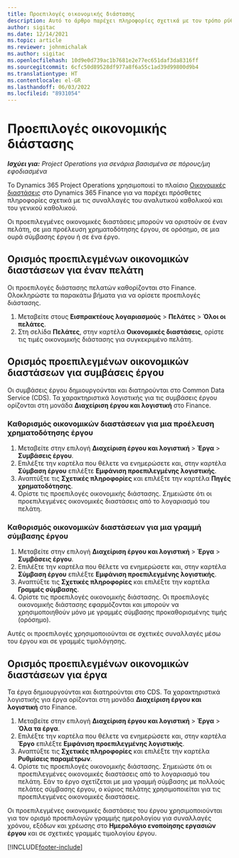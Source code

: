 ```yaml
---
title: Προεπιλογές οικονομικής διάστασης
description: Αυτό το άρθρο παρέχει πληροφορίες σχετικά με τον τρόπο ρύθμισης προεπιλογών οικονομικής διάστασης.
author: sigitac
ms.date: 12/14/2021
ms.topic: article
ms.reviewer: johnmichalak
ms.author: sigitac
ms.openlocfilehash: 10d9e0d739ac1b7681e2e77ec651daf3da8316ff
ms.sourcegitcommit: 6cfc50d89528df977a8f6a55c1ad39d99800d9b4
ms.translationtype: HT
ms.contentlocale: el-GR
ms.lasthandoff: 06/03/2022
ms.locfileid: "8931054"
---
```

# <a name="financial-dimension-defaults"></a>Προεπιλογές οικονομικής διάστασης

_**Ισχύει για:** Project Operations για σενάρια βασισμένα σε πόρους/μη εφοδιασμένα_



Το Dynamics 365 Project Operations χρησιμοποιεί το πλαίσιο [Οικονομικές διαστάσεις](/dynamics365/finance/general-ledger/financial-dimensions) στο Dynamics 365 Finance για να παρέχει πρόσθετες πληροφορίες σχετικά με τις συναλλαγές του αναλυτικού καθολικού και του γενικού καθολικού.

Οι προεπιλεγμένες οικονομικές διαστάσεις μπορούν να οριστούν σε έναν πελάτη, σε μια προέλευση χρηματοδότησης έργου, σε ορόσημο, σε μια ουρά σύμβασης έργου ή σε ένα έργο.

## <a name="define-default-financial-dimensions-for-a-customer"></a>Ορισμός προεπιλεγμένων οικονομικών διαστάσεων για έναν πελάτη

Οι προεπιλογές διάστασης πελατών καθορίζονται στο Finance. Ολοκληρώστε τα παρακάτω βήματα για να ορίσετε προεπιλογές διάστασης.

1. Μεταβείτε στους **Εισπρακτέους λογαριασμούς** > **Πελάτες** > **Όλοι οι πελάτες**.
2. Στη σελίδα **Πελάτες**, στην καρτέλα **Οικονομικές διαστάσεις**, ορίστε τις τιμές οικονομικής διάστασης για συγκεκριμένο πελάτη.

## <a name="define-default-financial-dimensions-for-project-contracts"></a>Ορισμός προεπιλεγμένων οικονομικών διαστάσεων για συμβάσεις έργου

Οι συμβάσεις έργου δημιουργούνται και διατηρούνται στο Common Data Service (CDS). Τα χαρακτηριστικά λογιστικής για τις συμβάσεις έργου ορίζονται στη μονάδα **Διαχείριση έργου και λογιστική** στο Finance.

### <a name="set-financial-dimensions-for-a-project-funding-source"></a>Καθορισμός οικονομικών διαστάσεων για μια προέλευση χρηματοδότησης έργου

1. Μεταβείτε στην επιλογή **Διαχείριση έργου και λογιστική** > **Έργα** > **Συμβάσεις έργου**.
2. Επιλέξτε την καρτέλα που θέλετε να ενημερώσετε και, στην καρτέλα **Σύμβαση έργου** επιλέξτε **Εμφάνιση προεπιλεγμένης λογιστικής**.
3. Αναπτύξτε τις **Σχετικές πληροφορίες** και επιλέξτε την καρτέλα **Πηγές χρηματοδότησης**.
4. Ορίστε τις προεπιλογές οικονομικής διάστασης. Σημειώστε ότι οι προεπιλεγμένες οικονομικές διαστάσεις από το λογαριασμό του πελάτη.

### <a name="set-financial-dimensions-for-a-project-contract-line"></a>Καθορισμός οικονομικών διαστάσεων για μια γραμμή σύμβασης έργου

1. Μεταβείτε στην επιλογή **Διαχείριση έργου και λογιστική** > **Έργα** > **Συμβάσεις έργου**.
2. Επιλέξτε την καρτέλα που θέλετε να ενημερώσετε και, στην καρτέλα **Σύμβαση έργου** επιλέξτε **Εμφάνιση προεπιλεγμένης λογιστικής**.
3. Αναπτύξτε τις **Σχετικές πληροφορίες** και επιλέξτε την καρτέλα **Γραμμές σύμβασης**.
4. Ορίστε τις προεπιλογές οικονομικής διάστασης. Οι προεπιλογές οικονομικής διάστασης εφαρμόζονται και μπορούν να χρησιμοποιηθούν μόνο με γραμμές σύμβασης προκαθορισμένης τιμής (ορόσημο).

Αυτές οι προεπιλογές χρησιμοποιούνται σε σχετικές συναλλαγές μέσω του έργου και σε γραμμές τιμολόγησης.

## <a name="define-default-financial-dimensions-for-projects"></a>Ορισμός προεπιλεγμένων οικονομικών διαστάσεων για έργα

Τα έργα δημιουργούνται και διατηρούνται στο CDS. Τα χαρακτηριστικά λογιστικής για έργα ορίζονται στη μονάδα **Διαχείριση έργου και λογιστική** στο Finance.

1. Μεταβείτε στην επιλογή **Διαχείριση έργου και λογιστική** > **Έργα** > **Όλα τα έργα**.
2. Επιλέξτε την καρτέλα που θέλετε να ενημερώσετε και, στην καρτέλα **Έργο** επιλέξτε **Εμφάνιση προεπιλεγμένης λογιστικής**.
3. Αναπτύξτε τις **Σχετικές πληροφορίες** και επιλέξτε την καρτέλα **Ρυθμίσεις παραμέτρων**.
4. Ορίστε τις προεπιλογές οικονομικής διάστασης. Σημειώστε ότι οι προεπιλεγμένες οικονομικές διαστάσεις από το λογαριασμό του πελάτη. Εάν το έργο σχετίζεται με μια γραμμή σύμβασης με πολλούς πελάτες σύμβασης έργου, ο κύριος πελάτης χρησιμοποιείται για τις προεπιλεγμένες οικονομικές διαστάσεις.

Οι προεπιλεγμένες οικονομικές διαστάσεις του έργου χρησιμοποιούνται για τον ορισμό προεπιλογών γραμμής ημερολογίου για συναλλαγές χρόνου, εξόδων και χρέωσης στο **Ημερολόγιο ενοποίησης εργασιών έργου** και σε σχετικές γραμμές τιμολογίου έργου.

[!INCLUDE[footer-include](../includes/footer-banner.md)]
